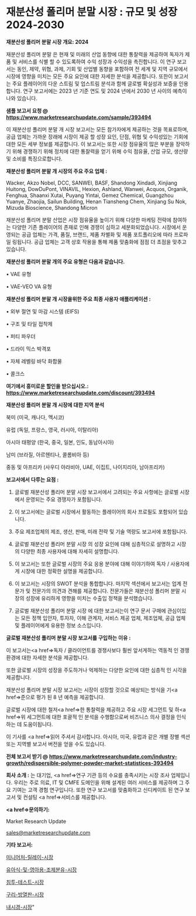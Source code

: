 # 재분산성 폴리머 분말 시장 : 규모 및 성장 2024-2030

<strong>재분산성 폴리머 분말 시장 개요: 2024</strong>

재분산성 폴리머 분말 은 현재 및 미래의 산업 동향에 대한 통찰력을 제공하여 독자가 제품 및 서비스를 식별 할 수 있도록하여 수익 성장과 수익성을 촉진합니다. 이 연구 보고서는 동인, 제약, 위협, 과제, 기회 및 산업별 동향을 포함하여 전 세계 및 지역 규모에서 시장에 영향을 미치는 모든 주요 요인에 대한 자세한 분석을 제공합니다. 또한이 보고서는 주요 플레이어의 다운 스트림 및 업스트림 분석과 함께 글로벌 확실성과 보증을 인용합니다. 연구 보고서에는 2023 년 기준 연도 및 2024 년에서 2030 년 사이의 예측이 나와 있습니다.



<strong>샘플 보고서 요청 @ <a href=https://www.marketresearchupdate.com/sample/393494>https://www.marketresearchupdate.com/sample/393494</a></strong>

이 재분산성 폴리머 분말 개 시장 보고서는 모든 참가자에게 제공하는 것을 목표로하며, 공급 업체는 가까운 장래에 시장이 제공 할 성장 요인, 단점, 위협 및 수익성있는 기회에 대한 모든 세부 정보를 제공합니다. 이 보고서는 또한 시장 점유율의 많은 부분을 장악하기 위해 경쟁하기 위해 정치에 대한 통찰력을 얻기 위해 수익 점유율, 산업 규모, 생산량 및 소비를 특징으로합니다.



<strong>재분산성 폴리머 분말 개 시장의 주요 주요 업체 :</strong>

Wacker, Akzo Nobel, DCC, SANWEI, BASF, Shandong Xindadi, Xinjiang Huitong, DowDuPont, VINAVIL, Hexion, Ashland, Wanwei, Acquos, Organik, Fenghua, Shaanxi Xutai, Puyang Yintai, Gemez Chemical, Guangzhou Yuanye, Zhaojia, Sailun Building, Henan Tiansheng Chem, Xinjiang Su Nok, Mizuda Bioscience, Shandong Micron

재분산성 폴리머 분말 산업은 시장 점유율을 높이기 위해 다양한 마케팅 전략에 참여하는 다양한 기존 플레이어의 존재로 인해 경쟁이 심하고 세분화되었습니다. 시장에서 운영되는 공급 업체는 가격, 품질, 브랜드, 제품 차별화 및 제품 포트폴리오에 따라 프로파일 링됩니다. 공급 업체는 고객 상호 작용을 통해 제품 맞춤화에 점점 더 초점을 맞추고 있습니다.



<strong>재분산성 폴리머 분말 개의 주요 유형은 다음과 같습니다.</strong>

• VAE 유형

• VAE-VEO VA 유형



<strong>재분산성 폴리머 분말 개 시장을위한 주요 최종 사용자 애플리케이션 :</strong>

• 외부 절연 및 마감 시스템 (EIFS)

• 구조 및 타일 접착제

• 퍼티 파우더

• 드라이 믹스 박격포

• 자체 레벨링 바닥 화합물

• 콜크스



<strong>여기에서 흥미로운 할인을 받으십시오.: <a href=https://www.marketresearchupdate.com/discount/393494>https://www.marketresearchupdate.com/discount/393494</a></strong>



<strong>재분산성 폴리머 분말 개 시장에 대한 지역 분석</strong>

북미 (미국, 캐나다, 멕시코)

유럽 (독일, 프랑스, 영국, 러시아, 이탈리아)

아시아 태평양 (한국, 중국, 일본, 인도, 동남아시아)

남미 (브라질, 아르헨티나, 콜롬비아 등)

중동 및 아프리카 (사우디 아라비아, UAE, 이집트, 나이지리아, 남아프리카)



<strong>보고서에서 다루는 요점 :</strong>

1. 글로벌 재분산성 폴리머 분말 시장 보고서에서 고려되는 주요 사항에는 글로벌 시장에서 운영되는 주요 경쟁자가 포함됩니다.

2. 이 보고서에는 글로벌 시장에서 활동하는 플레이어의 회사 프로필도 포함되어 있습니다.

3. 주요 제조업체의 제조, 생산, 판매, 미래 전략 및 기술 역량도 보고서에 포함됩니다.

4. 글로벌 재분산성 폴리머 분말 시장 의 성장 요인에 대해 심층적으로 설명하고 시장의 다양한 최종 사용자에 대해 자세히 설명합니다.

5. 이 보고서는 또한 글로벌 시장의 주요 응용 분야에 대해 이야기하여 독자 / 사용자에게 시장에 대한 정확한 설명을 제공합니다.

6. 이 보고서는 시장의 SWOT 분석을 통합합니다. 마지막 섹션에서 보고서는 업계 전문가 및 전문가의 의견과 견해를 제공합니다. 전문가들은 재분산성 폴리머 분말 시장의 성장에 유리하게 영향을 미치는 수출입 정책을 분석했습니다.

7. 글로벌 재분산성 폴리머 분말 시장 에 대한 보고서는이 연구 문서 구매에 관심이있는 모든 정책 입안자, 투자자, 이해 관계자, 서비스 제공 업체, 제조업체, 공급 업체 및 플레이어에게 유용한 정보 소스입니다.



<strong>글로벌 재분산성 폴리머 분말 시장 보고서를 구입하는 이유 :</strong>

이 보고서는<a href=>독자 / 클</a>라이언트를 경쟁사보다 훨씬 앞서게하는 역동적 인 경쟁 환경에 대한 자세한 분석을 제공합니다.

또한 글로벌 시장의 성장을 주도하거나 억제하는 다양한 요인에 대한 심층적 인 시각을 제공합니다.

재분산성 폴리머 분말 시장 보고서는 시장이 성장할 것으로 예상되는 방식을 기<a href=>준으로</a> 평가 된 8 년 예측을 제공합니다.

글로벌 시장에 대한 철저<a href=>한 통찰력</a>을 제공하고 주요 시장 세그먼트 및 하<a href=>위 세그</a>먼트에 대한 포괄적 인 분석을 수행함으로써 비즈니스 의사 결정을 인식하는 데 도움이됩니다.

이 기사를 <a href=>읽어 주</a>셔서 감사합니다. 아시아, 미국, 유럽과 같은 개별 장별 섹션 또는 지역별 보고서 버전을 얻을 수도 있습니다.



<strong>전체 보고서 받기 @ <a href=https://www.marketresearchupdate.com/industry-growth/redispersible-polymer-powder-market-statistices-393494>https://www.marketresearchupdate.com/industry-growth/redispersible-polymer-powder-market-statistices-393494</a></strong>



<strong>회사 소개 :</strong>
는 대기업, <a href=>연구 기</a>관 등의 수요를 충족시키는 시장 조사 업체입니다. 우리는 주로 의료, IT 및 CMFE 도메인을 위해 설계된 여러 서비스를 제공하며 그 주요 기여는 고객 경험 연구입니다. 또한 연구 보고서를 맞춤화하고 신디케이트 된 연구 보고서 및 컨설팅 <a href=>서비</a>스를 제공합니다.



<strong><a href=>문의하기:</a></strong>

Market Research Update

sales@marketresearchupdate.com



<strong>기타 보고서:</strong>

<a href=https://www.linkedin.com/pulse/미니어처-릴레이-시장-진입-전략-및-위험-평가2029년-trend-tracking-tips-360-analysis/>미니어처-릴레이-시장</a>

<a href=https://www.linkedin.com/pulse/유아식-및-영아용-조제분유-시장-세분화-연구-목표-고객2029년-data-dive-diaries-24-analysis-82cbf/>유아식-및-영아용-조제분유-시장</a>

<a href=https://www.linkedin.com/pulse/침투-테스트-시장-세분화-연구-및-목표-고객2029년-survey-savvy-insights-360-analysis-fdybf/>침투-테스트-시장</a>

<a href=https://www.linkedin.com/pulse/구리-방열판-시장-진입-전략-및-위험-평가2030년-market-matrix-musings-analysis-vsiof/>구리-방열판-시장</a>

<a href=https://www.linkedin.com/pulse/내시경-시장-규모-및-성장-2023-survey-spotlight-pro-24-analysis-i4iyf/>내시경-시장</a>"
